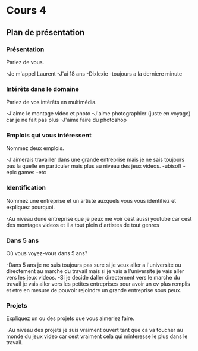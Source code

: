 # Cours 4
## Plan de présentation

### Présentation
Parlez de vous. 

-Je m'appel Laurent
-J'ai 18 ans 
-Dixlexie
-toujours a la derniere minute

### Intérêts dans le domaine
Parlez de vos intérêts en multimédia. 

-J'aime le montage video et photo
-J'aime photographier (juste en voyage) car je ne fait pas plus 
-J'aime faire du photoshop

### Emplois qui vous intéressent
Nommez deux emplois.

-J'aimerais travailler dans une grande entreprise mais je ne sais toujours pas la quelle en particuler mais plus au niveau des jeux videos.
-ubisoft
-epic games
-etc

### Identification
Nommez une entreprise et un artiste auxquels vous vous identifiez et expliquez pourquoi. 

-Au niveau dune entreprise que je peux me voir cest aussi youtube car cest des montages videos et il a tout plein d'artistes de tout genres

### Dans 5 ans
Où vous voyez-vous dans 5 ans? 

-Dans 5 ans je ne suis toujours pas sure si je veux aller a l'universite ou directement au marche du travail mais si je vais a l'universite je vais aller vers les jeux videos.
-Si je decide daller directement vers le marche du travail je vais aller vers les petites entreprises pour avoir un cv plus remplis et etre en mesure de pouvoir rejoindre un grande entreprise sous peux.

### Projets
Expliquez un ou des projets que vous aimeriez faire. 

-Au niveau des projets je suis vraiment ouvert tant que ca va toucher au monde du jeux video car cest vraiment cela qui minteresse le plus dans le travail.
